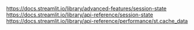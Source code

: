 https://docs.streamlit.io/library/advanced-features/session-state
https://docs.streamlit.io/library/api-reference/session-state
https://docs.streamlit.io/library/api-reference/performance/st.cache_data
